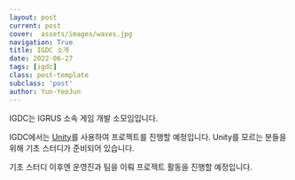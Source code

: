 ```yaml
---
layout: post
current: post
cover:  assets/images/waves.jpg
navigation: True
title: IGDC 소개
date: 2022-06-27
tags: [igdc]
class: post-template
subclass: 'post'
author: Yun-YeoJun
---
```


<p>IGDC는 IGRUS 소속 게임 개발 소모임입니다.</p>
<p>IGDC에서는 <a href="https://ko.wikipedia.org/wiki/%EC%9C%A0%EB%8B%88%ED%8B%B0_(%EA%B2%8C%EC%9E%84_%EC%97%94%EC%A7%84)">Unity</a>를 사용하여 프로젝트를 진행할 예정입니다. 
  Unity를 모르는 분들을 위해 기초 스터디가 준비되어 있습니다.</p>
<p>기초 스터디 이후엔 운영진과 팀을 이뤄 프로젝트 활동을 진행할 예정입니다.</p>
